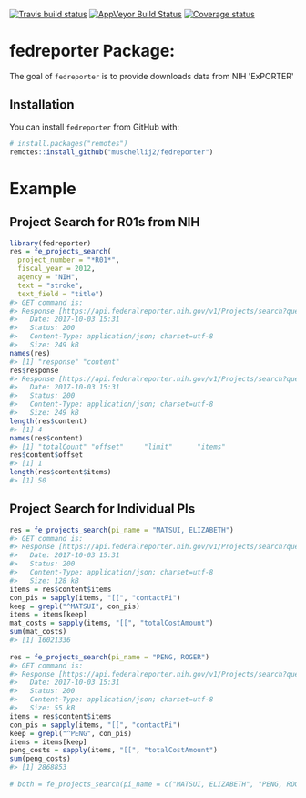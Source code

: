 
[![Travis build status](https://travis-ci.org/muschellij2/fedreporter.svg?branch=master)](https://travis-ci.org/muschellij2/fedreporter) [![AppVeyor Build Status](https://ci.appveyor.com/api/projects/status/github/muschellij2/fedreporter?branch=master&svg=true)](https://ci.appveyor.com/project/muschellij2/fedreporter) [![Coverage status](https://coveralls.io/repos/github/muschellij2/fedreporter/badge.svg?branch=master)](https://coveralls.io/r/muschellij2/fedreporter?branch=master) <!-- README.md is generated from README.Rmd. Please edit that file -->

fedreporter Package:
====================

The goal of `fedreporter` is to provide downloads data from NIH 'ExPORTER'

Installation
------------

You can install `fedreporter` from GitHub with:

``` r
# install.packages("remotes")
remotes::install_github("muschellij2/fedreporter")
```

Example
=======

Project Search for R01s from NIH
--------------------------------

``` r
library(fedreporter)
res = fe_projects_search(
  project_number = "*R01*",
  fiscal_year = 2012,
  agency = "NIH",
  text = "stroke",
  text_field = "title")
#> GET command is:
#> Response [https://api.federalreporter.nih.gov/v1/Projects/search?query=projectNumber%3A*R01*%24fy%3A2012%24agency%3ANIH%24text%3Astroke%24textFields%3Atitle%24textOperator%3AAND&offset=1&limit=50]
#>   Date: 2017-10-03 15:31
#>   Status: 200
#>   Content-Type: application/json; charset=utf-8
#>   Size: 249 kB
names(res)
#> [1] "response" "content"
res$response
#> Response [https://api.federalreporter.nih.gov/v1/Projects/search?query=projectNumber%3A*R01*%24fy%3A2012%24agency%3ANIH%24text%3Astroke%24textFields%3Atitle%24textOperator%3AAND&offset=1&limit=50]
#>   Date: 2017-10-03 15:31
#>   Status: 200
#>   Content-Type: application/json; charset=utf-8
#>   Size: 249 kB
length(res$content)
#> [1] 4
names(res$content)
#> [1] "totalCount" "offset"     "limit"      "items"
res$content$offset
#> [1] 1
length(res$content$items)
#> [1] 50
```

Project Search for Individual PIs
---------------------------------

``` r
res = fe_projects_search(pi_name = "MATSUI, ELIZABETH")
#> GET command is:
#> Response [https://api.federalreporter.nih.gov/v1/Projects/search?query=piName%3AMATSUI%2C%20ELIZABETH&offset=1&limit=50]
#>   Date: 2017-10-03 15:31
#>   Status: 200
#>   Content-Type: application/json; charset=utf-8
#>   Size: 128 kB
items = res$content$items
con_pis = sapply(items, "[[", "contactPi")
keep = grepl("^MATSUI", con_pis)
items = items[keep]
mat_costs = sapply(items, "[[", "totalCostAmount")
sum(mat_costs)
#> [1] 16021336
                         
res = fe_projects_search(pi_name = "PENG, ROGER")
#> GET command is:
#> Response [https://api.federalreporter.nih.gov/v1/Projects/search?query=piName%3APENG%2C%20ROGER&offset=1&limit=50]
#>   Date: 2017-10-03 15:31
#>   Status: 200
#>   Content-Type: application/json; charset=utf-8
#>   Size: 55 kB
items = res$content$items
con_pis = sapply(items, "[[", "contactPi")
keep = grepl("^PENG", con_pis)
items = items[keep]
peng_costs = sapply(items, "[[", "totalCostAmount")
sum(peng_costs)
#> [1] 2868853
                         
# both = fe_projects_search(pi_name = c("MATSUI, ELIZABETH", "PENG, ROGER"))
```
